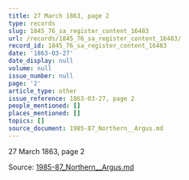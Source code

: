 ```yaml
---
title: 27 March 1863, page 2
type: records
slug: 1845_76_sa_register_content_16483
url: /records/1845_76_sa_register_content_16483/
record_id: 1845_76_sa_register_content_16483
date: '1863-03-27'
date_display: null
volume: null
issue_number: null
page: '2'
article_type: other
issue_reference: 1863-03-27, page 2
people_mentioned: []
places_mentioned: []
topics: []
source_document: 1985-87_Northern__Argus.md
---
```


27 March 1863, page 2

Source: [1985-87_Northern__Argus.md](/downloads/markdown/1985-87_Northern__Argus.md)
